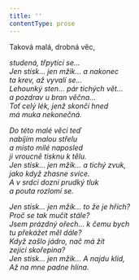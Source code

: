 ```yaml
---
title: ''
contentType: prose
---
```


<section>

Taková malá, drobná věc,

_studená, třpytící se…  
Jen stisk… jen mžik… a nakonec  
ta krev, až vyvalí se…  
Lehounký sten… pár tichých vět…  
a pozdrav u bran věčna…  
Toť celý lék, jenž skončí hned  
má muka nekonečná._

</section>

<section>

_Do této malé věci teď  
nabíjím malou střelu  
a místo milé naposled  
ji vroucně tisknu k tělu.  
Jen stisk… jen mžik… a tichý zvuk,  
jako když zhasne svíce.  
A v srdci dozní prudký tluk  
a pouta rozlomí se._

</section>

<section>

_Jen stisk… jen mžik… to že je hřích?  
Proč se tak mučit stále?  
Jsem prázdný ořech… k čemu bych  
tu překážet měl dále?  
Když zašlo jádro, nač má žít  
zející skořepina?  
Jen stisk… jen mžik… A najdu klid,  
Až na mne padne hlína._

</section>
